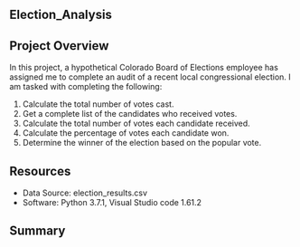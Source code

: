 ##  Election_Analysis

## Project Overview
In this project, a hypothetical Colorado Board of Elections employee has assigned me to complete an audit of a recent local congressional election. I am tasked with completing the following:

1. Calculate the total number of votes cast.
2. Get a complete list of the candidates who received votes.
3. Calculate the total number of votes each candidate received.
4. Calculate the percentage of votes each candidate won.
5. Determine the winner of the election based on the popular vote.

## Resources
- Data Source: election_results.csv
- Software: Python 3.7.1, Visual Studio code 1.61.2

## Summary

